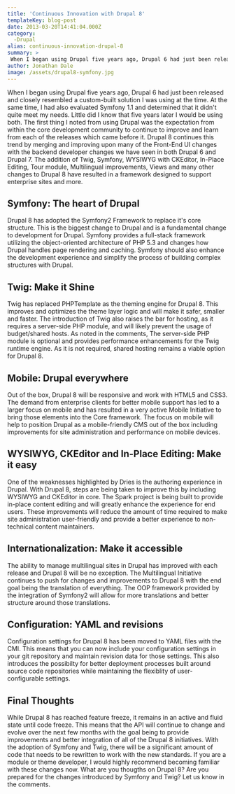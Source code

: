 ```yaml
---
title: 'Continuous Innovation with Drupal 8'
templateKey: blog-post
date: 2013-03-20T14:41:04.000Z
category: 
  -Drupal
alias: continuous-innovation-drupal-8
summary: > 
 When I began using Drupal five years ago, Drupal 6 had just been released and closely resembled a custom-built solution I was using at the time. At the same time, I had also evaluated Symfony 1.1 and determined that it didn't quite meet my needs. Little did I know that five years later I would be using both.
author: Jonathan Dale
image: /assets/drupal8-symfony.jpg
---
```


When I began using Drupal five years ago, Drupal 6 had just been released and closely resembled a custom-built solution I was using at the time. At the same time, I had also evaluated Symfony 1.1 and determined that it didn't quite meet my needs. Little did I know that five years later I would be using both. The first thing I noted from using Drupal was the expectation from within the core development community to continue to improve and learn from each of the releases which came before it. Drupal 8 continues this trend by merging and improving upon many of the Front-End UI changes with the backend developer changes we have seen in both Drupal 6 and Drupal 7. The addition of Twig, Symfony, WYSIWYG with CKEditor, In-Place Editing, Tour module, Multilingual improvements, Views and many other changes to Drupal 8 have resulted in a framework designed to support enterprise sites and more.

Symfony: The heart of Drupal
----------------------------

Drupal 8 has adopted the Symfony2 Framework to replace it's core structure. This is the biggest change to Drupal and is a fundamental change to development for Drupal. Symfony provides a full-stack framework utilizing the object-oriented architecture of PHP 5.3 and changes how Drupal handles page rendering and caching. Symfony should also enhance the development experience and simplify the process of building complex structures with Drupal.

Twig: Make it Shine
-------------------

Twig has replaced PHPTemplate as the theming engine for Drupal 8. This improves and optimizes the theme layer logic and will make it safer, smaller and faster. The introduction of Twig also raises the bar for hosting, as it requires a server-side PHP module, and will likely prevent the usage of budget/shared hosts. As noted in the comments, The server-side PHP module is optional and provides performance enhancements for the Twig runtime engine. As it is not required, shared hosting remains a viable option for Drupal 8.

Mobile: Drupal everywhere
-------------------------

Out of the box, Drupal 8 will be responsive and work with HTML5 and CSS3. The demand from enterprise clients for better mobile support has led to a larger focus on mobile and has resulted in a very active Mobile Initiative to bring those elements into the Core framework. The focus on mobile will help to position Drupal as a mobile-friendly CMS out of the box including improvements for site administration and performance on mobile devices.

WYSIWYG, CKEditor and In-Place Editing: Make it easy
----------------------------------------------------

One of the weaknesses highlighted by Dries is the authoring experience in Drupal. With Drupal 8, steps are being taken to improve this by including WYSIWYG and CKEditor in core. The Spark project is being built to provide in-place content editing and will greatly enhance the experience for end users. These improvements will reduce the amount of time required to make site administration user-friendly and provide a better experience to non-technical content maintainers.

Internationalization: Make it accessible
----------------------------------------

The ability to manage multilingual sites in Drupal has improved with each release and Drupal 8 will be no exception. The Multilingual Initiative continues to push for changes and improvements to Drupal 8 with the end goal being the translation of everything. The OOP framework provided by the integration of Symfony2 will allow for more translations and better structure around those translations.

Configuration: YAML and revisions
---------------------------------

Configuration settings for Drupal 8 has been moved to YAML files with the CMI. This means that you can now include your configuration settings in your git repository and maintain revision data for those settings. This also introduces the possibilty for better deployment processes built around source code repositories while maintaining the flexiblity of user-configurable settings.

Final Thoughts
--------------

While Drupal 8 has reached feature freeze, it remains in an active and fluid state until code freeze. This means that the API will continue to change and evolve over the next few months with the goal being to provide improvements and better integration of all of the Drupal 8 initiatives. With the adoption of Symfony and Twig, there will be a significant amount of code that needs to be rewritten to work with the new standards. If you are a module or theme developer, I would highly recommend becoming familiar with these changes now. What are you thougths on Drupal 8? Are you prepared for the changes introduced by Symfony and Twig? Let us know in the comments.